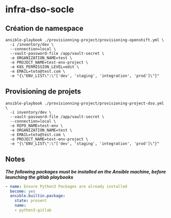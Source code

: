 # infra-dso-socle

## Création de namespace
```shell
ansible-playbook ./provisionning-project/provisioning-openshift.yml \
  -i /inventory/dev \
  --connection=local \
  --vault-password-file /app/vault-secret \
  -e ORGANIZATION_NAME=test \
  -e PROJECT_NAME=test-env-project \
  -e K8S_PERMISSION_LEVEL=edit \
  -e EMAIL=toto@test.com \
  -e "{\"ENV_LIST\":\"['dev', 'staging', 'integration', 'prod']\"}"
```


## Provisioning de projets

```shell
ansible-playbook ./provisionning-project/provisioning-project-dso.yml \
  -i inventory/dev \
  --vault-password-file /app/vault-secret \
  --connection=local \
  -e REPO_NAME=test-env \
  -e ORGANIZATION_NAME=test \
  -e EMAIL=toto@test.com \
  -e PROJECT_NAME=test-env-project \
  -e "{\"ENV_LIST\":\"['dev', 'staging', 'integration', 'prod']\"}"
```

## Notes

***The following packages must be installed on the Ansible machine, before launching the gitlab playbooks***

```yaml
- name: Ensure Python3 Packages are already installed
  become: yes
  ansible.builtin.package:
    state: present
    name:
    - python3-gitlab
```
